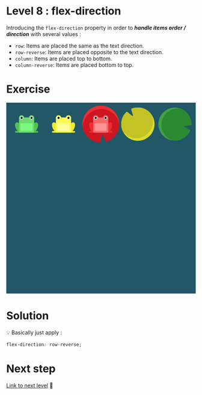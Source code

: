 # Level 8 : flex-direction

Introducing the `flex-direction` property in order to ***handle items order / direction*** with several values : 
- `row`: Items are placed the same as the text direction.
- `row-reverse`: Items are placed opposite to the text direction.
- `column`: Items are placed top to bottom.
- `column-reverse`: Items are placed bottom to top.

# Exercise

![level 8](./level8.png)

# Solution

:bulb: Basically just apply : 

```css
flex-direction: row-reverse;
```

# Next step

[Link to next level](./level9.md) :muscle: